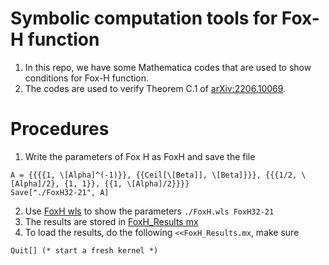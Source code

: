 # Symbolic computation tools for Fox-H function
1. In this repo, we have some Mathematica codes that are used to show conditions for Fox-H function.
2. The codes are used to verify Theorem C.1 of [arXiv:2206.10069](https://arxiv.org/abs/2206.10069).

# Procedures
1. Write the parameters of Fox H as FoxH and save the file
```
A = {{{{1, \[Alpha]^(-1)}}, {{Ceil[\[Beta]], \[Beta]}}}, {{{1/2, \[Alpha]/2}, {1, 1}}, {{1, \[Alpha]/2}}}}
Save["./FoxH32-21", A]
```
2. Use [FoxH wls](./FoxH.wls) to show the parameters `./FoxH.wls FoxH32-21`
3. The results are stored in [FoxH_Results mx](./FoxH_Results.mx)
4. To load the results, do the following `<<FoxH_Results.mx`, make sure 
```
Quit[] (* start a fresh kernel *)
```

